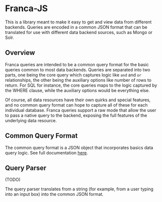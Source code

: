 # Franca-JS

This is a library meant to make it easy to get and view data from different backends. Queries are encoded in a common JSON format that can be translated for use with different data backend sources, such as Mongo or Solr.


## Overview

Franca queries are intended to be a common query format for the basic queries common to most data backends. Queries are separated into two parts, one being the core query which captures logic like ```and``` and ```or``` relationships, the other being the auxiliary options like number of rows to return. For SQL for instance, the core queries maps to the logic captured by the WHERE clause, while the auxiliary options would be everything else.

Of course, all data resources have their own quirks and special features, and no common query format can hope to capture all of these for each individual database. Franca queries support a raw mode that allow the user to pass a native query to the backend, exposing the full features of the underlying data resource.


## Common Query Format

The common query format is a JSON object that incorporates basics data query logic. See full documentation [here](https://github.com/chenguo/franca-js/blob/master/docs/query-object.md).


## Query Parser

(TODO)

The query parser translates from a string (for example, from a user typing into an input box) into the common JSON format.

